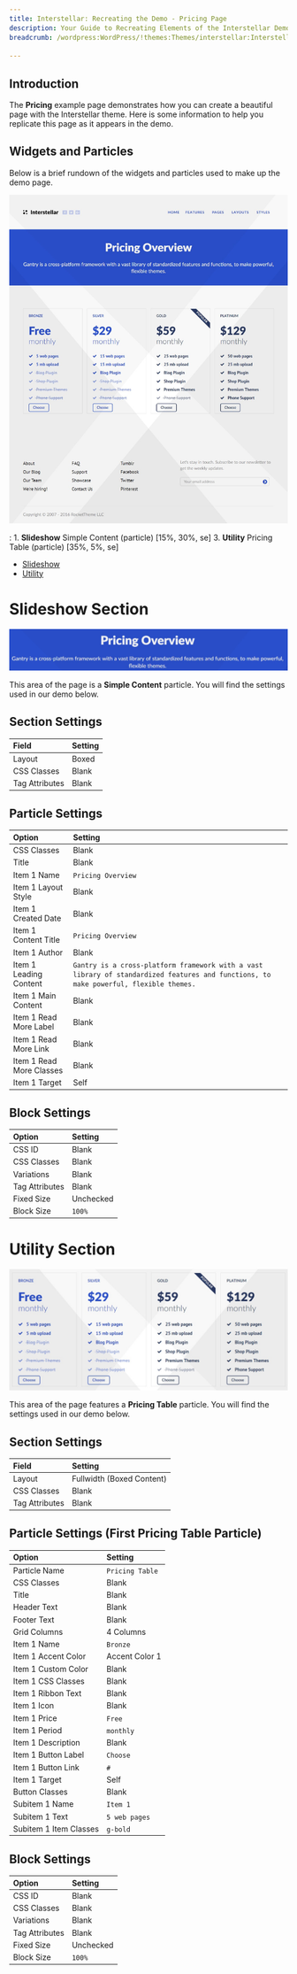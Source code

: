 ```yaml
---
title: Interstellar: Recreating the Demo - Pricing Page
description: Your Guide to Recreating Elements of the Interstellar Demo for WordPress
breadcrumb: /wordpress:WordPress/!themes:Themes/interstellar:Interstellar

---
```


## Introduction

The **Pricing** example page demonstrates how you can create a beautiful page with the Interstellar theme. Here is some information to help you replicate this page as it appears in the demo.

## Widgets and Particles

Below is a brief rundown of the widgets and particles used to make up the demo page.

![](assets/page_pricing.jpeg)

:   1. **Slideshow** Simple Content (particle) [15%, 30%, se]
    3. **Utility** Pricing Table (particle) [35%, 5%, se]

* [Slideshow](#slideshow-section)
* [Utility](#feature-section)

# Slideshow Section

![](assets/page_pricing_1.jpeg)

This area of the page is a **Simple Content** particle. You will find the settings used in our demo below.

## Section Settings

| Field          | Setting |
| :-----         | :-----  |
| Layout         | Boxed   |
| CSS Classes    | Blank   |
| Tag Attributes | Blank   |

## Particle Settings

| Option                   | Setting                                                                                                                               |
| :-----                   | :-----                                                                                                                                |
| CSS Classes              | Blank                                                                                                                                 |
| Title                    | Blank                                                                                                                                 |
| Item 1 Name              | `Pricing Overview`                                                                                                                    |
| Item 1 Layout Style      | Blank                                                                                                                                 |
| Item 1 Created Date      | Blank                                                                                                                                 |
| Item 1 Content Title     | `Pricing Overview`                                                                                                                    |
| Item 1 Author            | Blank                                                                                                                                 |
| Item 1 Leading Content   | `Gantry is a cross-platform framework with a vast library of standardized features and functions, to make powerful, flexible themes.` |
| Item 1 Main Content      | Blank                                                                                                                                 |
| Item 1 Read More Label   | Blank                                                                                                                                 |
| Item 1 Read More Link    | Blank                                                                                                                                 |
| Item 1 Read More Classes | Blank                                                                                                                                 |
| Item 1 Target            | Self                                                                                                                                  |

## Block Settings

| Option         | Setting   |
| :-----         | :-----    |
| CSS ID         | Blank     |
| CSS Classes    | Blank     |
| Variations     | Blank     |
| Tag Attributes | Blank     |
| Fixed Size     | Unchecked |
| Block Size     | `100%`    |

# Utility Section

![](assets/page_pricing_2.jpeg)

This area of the page features a **Pricing Table** particle. You will find the settings used in our demo below.

## Section Settings

| Field          | Setting                   |
| :-----         | :-----                    |
| Layout         | Fullwidth (Boxed Content) |
| CSS Classes    | Blank                     |
| Tag Attributes | Blank                     |

## Particle Settings (First Pricing Table Particle)

| Option                 | Setting         |
| :-----                 | :-----          |
| Particle Name          | `Pricing Table` |
| CSS Classes            | Blank           |
| Title                  | Blank           |
| Header Text            | Blank           |
| Footer Text            | Blank           |
| Grid Columns           | 4 Columns       |
| Item 1 Name            | `Bronze`        |
| Item 1 Accent Color    | Accent Color 1  |
| Item 1 Custom Color    | Blank           |
| Item 1 CSS Classes     | Blank           |
| Item 1 Ribbon Text     | Blank           |
| Item 1 Icon            | Blank           |
| Item 1 Price           | `Free`          |
| Item 1 Period          | `monthly`       |
| Item 1 Description     | Blank           |
| Item 1 Button Label    | `Choose`        |
| Item 1 Button Link     | `#`             |
| Item 1 Target          | Self            |
| Button Classes         | Blank           |
| Subitem 1 Name         | `Item 1`        |
| Subitem 1 Text         | `5 web pages`   |
| Subitem 1 Item Classes | `g-bold`        |

## Block Settings

| Option         | Setting   |
| :-----         | :-----    |
| CSS ID         | Blank     |
| CSS Classes    | Blank     |
| Variations     | Blank     |
| Tag Attributes | Blank     |
| Fixed Size     | Unchecked |
| Block Size     | `100%`    |